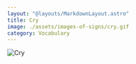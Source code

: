 ```yaml
---
layout: "@layouts/MarkdownLayout.astro"
title: Cry
image: ./assets/images-of-signs/cry.gif
category: Vocabulary
---
```


![Cry](@signs/cry.gif)
